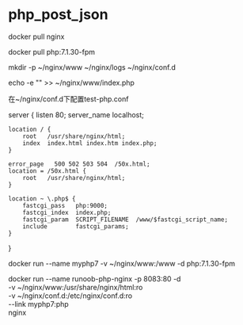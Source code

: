 # php_post_json

docker pull nginx

docker pull php:7.1.30-fpm

mkdir -p ~/nginx/www ~/nginx/logs ~/nginx/conf.d

echo -e "<?php\n    phpinfo();\n?>" >> ~/nginx/www/index.php

在~/nginx/conf.d下配置test-php.conf

server {
    listen       80;
    server_name  localhost;

    location / {
        root   /usr/share/nginx/html;
        index  index.html index.htm index.php;
    }

    error_page   500 502 503 504  /50x.html;
    location = /50x.html {
        root   /usr/share/nginx/html;
    }

    location ~ \.php$ {
        fastcgi_pass   php:9000;
        fastcgi_index  index.php;
        fastcgi_param  SCRIPT_FILENAME  /www/$fastcgi_script_name;
        include        fastcgi_params;
    }
}

docker run --name  myphp7 -v ~/nginx/www:/www  -d php:7.1.30-fpm

docker run --name runoob-php-nginx -p 8083:80 -d \
    -v ~/nginx/www:/usr/share/nginx/html:ro \
    -v ~/nginx/conf.d:/etc/nginx/conf.d:ro \
    --link myphp7:php \
    nginx
